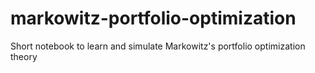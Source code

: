 # markowitz-portfolio-optimization



Short notebook to learn and simulate Markowitz's portfolio optimization theory
